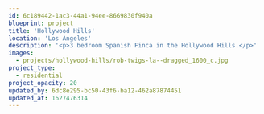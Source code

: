 ```yaml
---
id: 6c189442-1ac3-44a1-94ee-8669830f940a
blueprint: project
title: 'Hollywood Hills'
location: 'Los Angeles'
description: '<p>3 bedroom Spanish Finca in the Hollywood Hills.</p>'
images:
  - projects/hollywood-hills/rob-twigs-la--dragged_1600_c.jpg
project_type:
  - residential
project_opacity: 20
updated_by: 6dc8e295-bc50-43f6-ba12-462a87874451
updated_at: 1627476314
---
```

